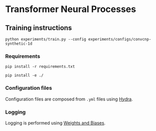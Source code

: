 # Transformer Neural Processes

## Training instructions
`python experiments/train.py --config experiments/configs/convcnp-synthetic-1d`

### Requirements
`pip install -r requirements.txt`

`pip install -e ./`

### Configuration files
Configuration files are composed from `.yml` files using [Hydra](https://hydra.cc/docs/intro/).

### Logging
Logging is performed using [Weights and Biases](https://wandb.ai/site).
